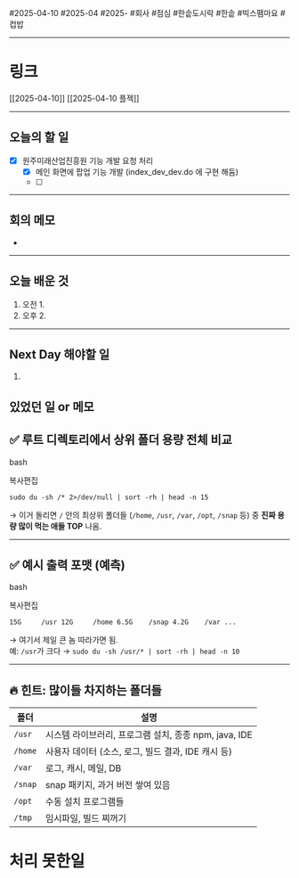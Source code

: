 #2025-04-10 #2025-04 #2025- 
#회사 #점심 #한솥도시락 #한솥 #빅스팸마요 #컵밥

------
# 링크 
[[2025-04-10]]
[[2025-04-10 플젝]]

---
## 오늘의 할 일
- [x] 원주미래산업진흥원 기능 개발 요청 처리
    - [x] 메인 화면에 팝업 기능 개발 (index_dev_dev.do 에 구현 해둠)
    - [ ] 
---
## 회의 메모
- 
---
## 오늘 배운 것
1. 오전
    1. 
2. 오후
    2. 
---
## Next Day 해야할 일
1. 


## 있었던 일 or 메모
## ✅ 루트 디렉토리에서 상위 폴더 용량 전체 비교

bash

복사편집

`sudo du -sh /* 2>/dev/null | sort -rh | head -n 15`

→ 이거 돌리면 `/` 안의 최상위 폴더들 (`/home`, `/usr`, `/var`, `/opt`, `/snap` 등) 중 **진짜 용량 많이 먹는 애들 TOP** 나옴.

---

## ✅ 예시 출력 포맷 (예측)

bash

복사편집

`15G     /usr 12G     /home 6.5G    /snap 4.2G    /var ...`

→ 여기서 제일 큰 놈 따라가면 됨.  
예: `/usr`가 크다 → `sudo du -sh /usr/* | sort -rh | head -n 10`

---

## 🔥 힌트: 많이들 차지하는 폴더들

|폴더|설명|
|---|---|
|`/usr`|시스템 라이브러리, 프로그램 설치, 종종 npm, java, IDE|
|`/home`|사용자 데이터 (소스, 로그, 빌드 결과, IDE 캐시 등)|
|`/var`|로그, 캐시, 메일, DB|
|`/snap`|snap 패키지, 과거 버전 쌓여 있음|
|`/opt`|수동 설치 프로그램들|
|`/tmp`|임시파일, 빌드 찌꺼기|

# 처리 못한일
